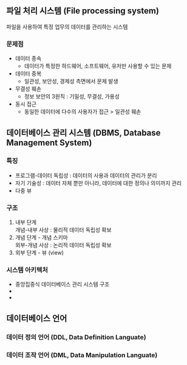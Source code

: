 ## 파일 처리 시스템 (File processing system)
파일을 사용하여 특정 업무의 데이터를 관리하는 시스템

### 문제점
- 데이터 종속
  - 데이터가 특정한 하드웨어, 소프트웨어, 유저만 사용할 수 있는 문제
- 데이터 중복
  - 일관성, 보안성, 경제성 측면에서 문제 발생
- 무결성 훼손
  - 정보 보안의 3원칙 : 기밀성, 무결성, 가용성
- 동시 접근
  - 동일한 데이터에 다수의 사용자가 접근 > 일관성 훼손

## 데이터베이스 관리 시스템 (DBMS, Database Management System)

### 특징
- 프로그램-데이터 독립성 : 데이터의 사용과 데이터의 관리가 분리
- 자기 기술성 : 데이터 자체 뿐만 아니라, 데이터에 대한 정의나 의미까지 관리
- 다중 뷰

### 구조
<ol>
  <li>내부 단계</li>
  개념-내부 사상 : 물리적 데이터 독립성 확보
  <li>개념 단계 - 개념 스키마</li>
  외부-개념 사상 : 논리적 데이터 독립성 확보
  <li>외부 단계 - 뷰 (view)</li>
</ol>

### 시스템 아키텍처
<ul>
  <li>중앙집중식 데이터베이스 관리 시스템 구조</li>
  <li></li>
  <li></li>
</ul>

## 데이터베이스 언어
### 데이터 정의 언어 (DDL, Data Definition Languate)
### 데이터 조작 언어 (DML, Data Manipulation Languate)
